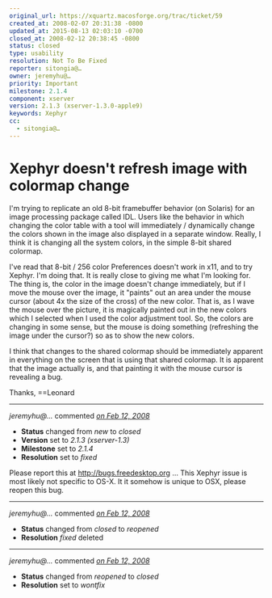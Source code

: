```yaml
---
original_url: https://xquartz.macosforge.org/trac/ticket/59
created_at: 2008-02-07 20:31:38 -0800
updated_at: 2015-08-13 02:03:10 -0700
closed_at: 2008-02-12 20:38:45 -0800
status: closed
type: usability
resolution: Not To Be Fixed
reporter: sitongia@…
owner: jeremyhu@…
priority: Important
milestone: 2.1.4
component: xserver
version: 2.1.3 (xserver-1.3.0-apple9)
keywords: Xephyr
cc:
  - sitongia@…
---
```


Xephyr doesn't refresh image with colormap change
=================================================


I'm trying to replicate an old 8-bit framebuffer behavior (on Solaris) for an image processing package called IDL. Users like the behavior in which changing the color table with a tool will immediately / dynamically change the colors shown in the image also displayed in a separate window. Really, I think it is changing all the system colors, in the simple 8-bit shared colormap.

I've read that 8-bit / 256 color Preferences doesn't work in x11, and to try Xephyr. I'm doing that. It is really close to giving me what I'm looking for. The thing is, the color in the image doesn't change immediately, but if I move the mouse over the image, it "paints" out an area under the mouse cursor (about 4x the size of the cross) of the new color. That is, as I wave the mouse over the picture, it is magically painted out in the new colors which I selected when I used the color adjustment tool. So, the colors are changing in some sense, but the mouse is doing something (refreshing the image under the cursor?) so as to show the new colors.

I think that changes to the shared colormap should be immediately apparent in everything on the screen that is using that shared colormap. It is apparent that the image actually is, and that painting it with the mouse cursor is revealing a bug.

Thanks,
==Leonard



---

*jeremyhu@…* commented *[on Feb 12, 2008](https://xquartz.macosforge.org/trac/ticket/59#comment:1 "February 12, 2008 at 8:38 PM PST")*

-   **Status** changed from *new* to *closed*
-   **Version** set to *2.1.3 (xserver-1.3)*
-   **Milestone** set to *2.1.4*
-   **Resolution** set to *fixed*

Please report this at <http://bugs.freedesktop.org> ... This Xephyr issue is most likely not specific to OS-X. It it somehow is unique to OSX, please reopen this bug.



---

*jeremyhu@…* commented *[on Feb 12, 2008](https://xquartz.macosforge.org/trac/ticket/59#comment:2 "February 12, 2008 at 8:38 PM PST")*

-   **Status** changed from *closed* to *reopened*
-   **Resolution** *fixed* deleted



---

*jeremyhu@…* commented *[on Feb 12, 2008](https://xquartz.macosforge.org/trac/ticket/59#comment:3 "February 12, 2008 at 8:38 PM PST")*

-   **Status** changed from *reopened* to *closed*
-   **Resolution** set to *wontfix*



